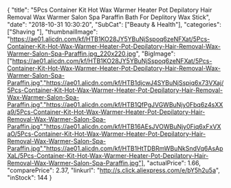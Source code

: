 {
	"title": "5Pcs Container Kit Hot Wax Warmer Heater Pot Depilatory Hair Removal Wax Warmer Salon Spa Paraffin Bath For Deplitory Wax Stick",
	"date": "2018-10-31 10:30:20",
	"SubCat": ["Beauty & Health"],
	"categories": ["Shaving "],
	"thumbnailImage": "https://ae01.alicdn.com/kf/HTB1KO28JY5YBuNjSspoq6zeNFXat/5Pcs-Container-Kit-Hot-Wax-Warmer-Heater-Pot-Depilatory-Hair-Removal-Wax-Warmer-Salon-Spa-Paraffin.jpg_220x220.jpg",
	"BigImage": ["https://ae01.alicdn.com/kf/HTB1KO28JY5YBuNjSspoq6zeNFXat/5Pcs-Container-Kit-Hot-Wax-Warmer-Heater-Pot-Depilatory-Hair-Removal-Wax-Warmer-Salon-Spa-Paraffin.jpg","https://ae01.alicdn.com/kf/HTB1djcwJ4SYBuNjSspjq6x73VXaj/5Pcs-Container-Kit-Hot-Wax-Warmer-Heater-Pot-Depilatory-Hair-Removal-Wax-Warmer-Salon-Spa-Paraffin.jpg","https://ae01.alicdn.com/kf/HTB1QfPgJVGWBuNjy0Fbq6z4sXXa9/5Pcs-Container-Kit-Hot-Wax-Warmer-Heater-Pot-Depilatory-Hair-Removal-Wax-Warmer-Salon-Spa-Paraffin.jpg","https://ae01.alicdn.com/kf/HTB16AEsJVOWBuNjy0Fiq6xFxVXaO/5Pcs-Container-Kit-Hot-Wax-Warmer-Heater-Pot-Depilatory-Hair-Removal-Wax-Warmer-Salon-Spa-Paraffin.jpg","https://ae01.alicdn.com/kf/HTB1HtTDBRmWBuNkSndVq6AsApXaL/5Pcs-Container-Kit-Hot-Wax-Warmer-Heater-Pot-Depilatory-Hair-Removal-Wax-Warmer-Salon-Spa-Paraffin.jpg"],
	"actualPrice": 1.66,
	"comparePrice": 2.37,
	"linkurl": "http://s.click.aliexpress.com/e/bY5h2u5a",
	"inStock": 144
}
